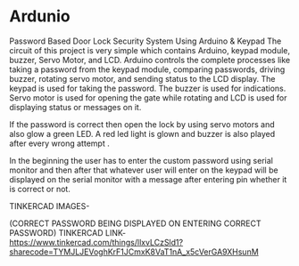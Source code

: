 # Ardunio
Password Based Door Lock Security System Using Arduino &amp; Keypad
The circuit of this project is very simple which contains Arduino, keypad module, buzzer, Servo Motor, and LCD. Arduino controls the complete processes like taking a password from the keypad module, comparing passwords, driving buzzer, rotating servo motor, and sending status to the LCD display. The keypad is used for taking the password. The buzzer is used for indications. Servo motor is used for opening the gate while rotating and LCD is used for displaying status or messages on it.

 If the password is correct then open the lock by using servo motors and also glow a green LED.
A red led light is glown and buzzer is also played after every wrong attempt .

In the beginning the user has to enter the custom password using serial monitor and then after that whatever user will enter on the keypad will be displayed on the serial monitor with a message after entering pin whether it is correct or not.

TINKERCAD IMAGES-




(CORRECT PASSWORD BEING DISPLAYED ON ENTERING CORRECT PASSWORD)
TINKERCAD LINK-
https://www.tinkercad.com/things/llxvLCzSld1?sharecode=TYMJLJEVoghKrF1JCmxK8VaT1nA_x5cVerGA9XHsunM
